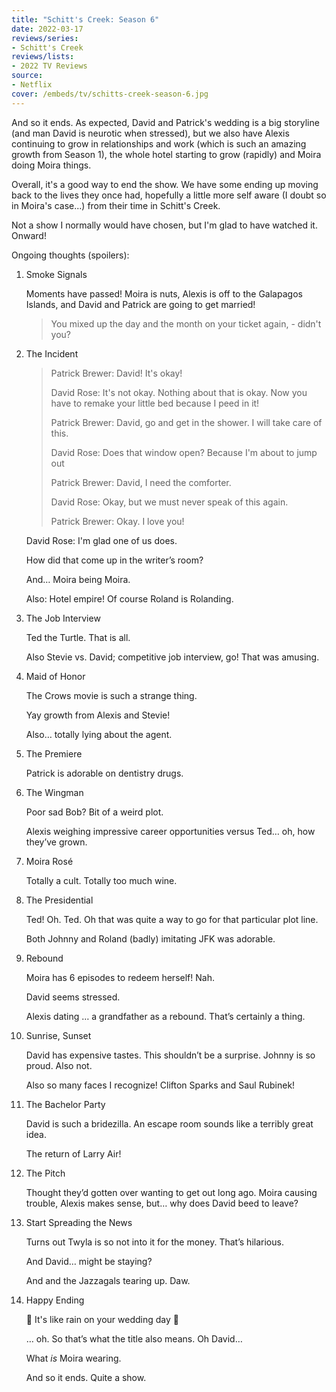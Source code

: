 ```yaml
---
title: "Schitt's Creek: Season 6"
date: 2022-03-17
reviews/series:
- Schitt's Creek
reviews/lists:
- 2022 TV Reviews
source:
- Netflix
cover: /embeds/tv/schitts-creek-season-6.jpg
---
```

And so it ends. As expected, David and Patrick's wedding is a big storyline (and man David is neurotic when stressed), but we also have Alexis continuing to grow in relationships and work (which is such an amazing growth from Season 1), the whole hotel starting to grow (rapidly) and Moira doing Moira things. 

Overall, it's a good way to end the show. We have some ending up moving back to the lives they once had, hopefully a little more self aware (I doubt so in Moira's case...) from their time in Schitt's Creek. 

Not a show I normally would have chosen, but I'm glad to have watched it. Onward!

<!--more-->

Ongoing thoughts (spoilers):

1.  Smoke Signals

    Moments have passed! Moira is nuts, Alexis is off to the Galapagos Islands, and David and Patrick are going to get married!

    > You mixed up the day and the month on your ticket again, - didn't you?

2.  The Incident

    > Patrick Brewer: David! It's okay!
    >
    > David Rose: It's not okay. Nothing about that is okay. Now you have to remake your little bed because I peed in it!
    >
    > Patrick Brewer: David, go and get in the shower. I will take care of this.
    >
    > David Rose: Does that window open? Because I'm about to jump out
    >
    > Patrick Brewer: David, I need the comforter.
    >
    > David Rose: Okay, but we must never speak of this again.
    >
    > Patrick Brewer: Okay. I love you!

    David Rose: I'm glad one of us does.

    How did that come up in the writer’s room?

    And… Moira being Moira.

    Also: Hotel empire! Of course Roland is Rolanding.

3.  The Job Interview

    Ted the Turtle. That is all.

    Also Stevie vs. David; competitive job interview, go! That was amusing.

4. Maid of Honor

    The Crows movie is such a strange thing. 

    Yay growth from Alexis and Stevie!

    Also… totally lying about the agent. 

5. The Premiere 

    Patrick is adorable on dentistry drugs. 

6. The Wingman

    Poor sad Bob? Bit of a weird plot. 

    Alexis weighing impressive career opportunities versus Ted… oh, how they’ve grown. 

7. Moira Rosé

    Totally a cult. Totally too much wine. 

8. The Presidential

    Ted! Oh. Ted. Oh that was quite a way to go for that particular plot line. 

    Both Johnny and Roland (badly) imitating JFK was adorable. 

9. Rebound

    Moira has 6 episodes to redeem herself! Nah. 

    David seems stressed. 

    Alexis dating … a grandfather as a rebound. That’s certainly a thing. 

10. Sunrise, Sunset

    David has expensive tastes. This shouldn’t be a surprise. Johnny is so proud. Also not. 

    Also so many faces I recognize! Clifton Sparks and Saul Rubinek!

11. The Bachelor Party

    David is such a bridezilla. An escape room sounds like a terribly great idea. 

    The return of Larry Air!

12. The Pitch

    Thought they’d gotten over wanting to get out long ago. Moira causing trouble, Alexis makes sense, but… why does David beed to leave?

13. Start Spreading the News

    Turns out Twyla is so not into it for the money. That’s hilarious. 

    And David… might be staying?

    And and the Jazzagals tearing up. Daw. 

14. Happy Ending

    🎵 It's like rain on your wedding day 🎵

    … oh. So that’s what the title also means. Oh David…

    What *is* Moira wearing. 

    And so it ends. Quite a show. 
